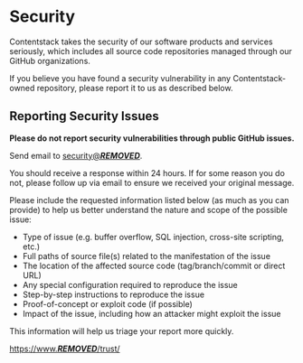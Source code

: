 # Security

Contentstack takes the security of our software products and services seriously, which includes all source code repositories managed through our GitHub organizations.

If you believe you have found a security vulnerability in any Contentstack-owned repository, please report it to us as described below.

## Reporting Security Issues

**Please do not report security vulnerabilities through public GitHub issues.**

Send email to [security@***REMOVED***](mailto:security@***REMOVED***).

You should receive a response within 24 hours. If for some reason you do not, please follow up via email to ensure we received your original message.

Please include the requested information listed below (as much as you can provide) to help us better understand the nature and scope of the possible issue:

- Type of issue (e.g. buffer overflow, SQL injection, cross-site scripting, etc.)
- Full paths of source file(s) related to the manifestation of the issue
- The location of the affected source code (tag/branch/commit or direct URL)
- Any special configuration required to reproduce the issue
- Step-by-step instructions to reproduce the issue
- Proof-of-concept or exploit code (if possible)
- Impact of the issue, including how an attacker might exploit the issue

This information will help us triage your report more quickly.

[https://www.***REMOVED***/trust/](https://www.***REMOVED***/trust/)
